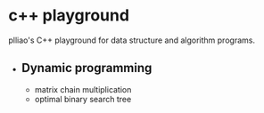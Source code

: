 # c++ playground
plliao's C++ playground for data structure and algorithm programs.

* ## Dynamic programming
  * matrix chain multiplication
  * optimal binary search tree
